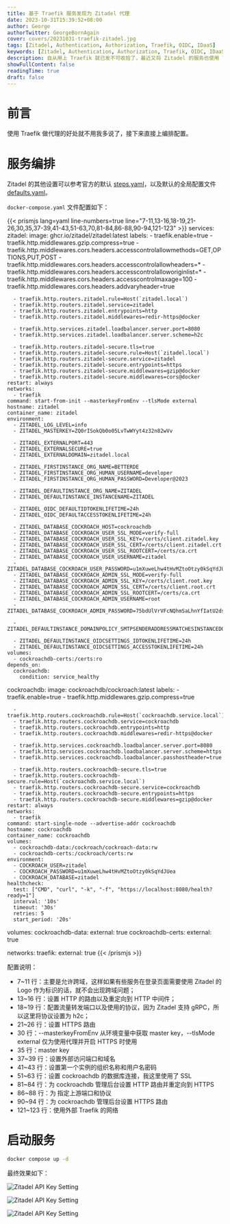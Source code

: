 ```yaml
---
title: 基于 Traefik 服务发现为 Zitadel 代理
date: 2023-10-31T15:39:52+08:00
author: George
authorTwitter: GeorgeBornAgain
cover: covers/20231031-traefik-zitadel.jpg
tags: [Zitadel, Authentication, Authorization, Traefik, OIDC, IDaaS]
keywords: [Zitadel, Authentication, Authorization, Traefik, OIDC, IDaaS]
description: 自从用上 Traefik 就已发不可收拾了，最近又将 Zitadel 的服务也使用 Traefik 来进行反向代理了
showFullContent: false
readingTime: true
draft: false
---
```


# 前言

使用 Traefik 做代理的好处就不用我多说了，接下来直接上编排配置。

# 服务编排

Zitadel 的其他设置可以参考官方的默认 [steps.yaml](https://github.com/zitadel/zitadel/blob/main/cmd/setup/steps.yaml)，以及默认的全局配置文件 [defaults.yaml](https://github.com/zitadel/zitadel/blob/main/cmd/defaults.yaml)。

`docker-compose.yaml` 文件配置如下：

{{< prismjs lang=yaml line-numbers=true line="7-11,13-16,18-19,21-26,30,35,37-39,41-43,51-63,70,81-84,86-88,90-94,121-123" >}}
services:
  zitadel:
    image: ghcr.io/zitadel/zitadel:latest
    labels:
      - traefik.enable=true
      - traefik.http.middlewares.gzip.compress=true
      - traefik.http.middlewares.cors.headers.accesscontrolallowmethods=GET,OPTIONS,PUT,POST
      - traefik.http.middlewares.cors.headers.accesscontrolallowheaders=*
      - traefik.http.middlewares.cors.headers.accesscontrolalloworiginlist=*
      - traefik.http.middlewares.cors.headers.accesscontrolmaxage=100
      - traefik.http.middlewares.cors.headers.addvaryheader=true

      - traefik.http.routers.zitadel.rule=Host(`zitadel.local`)
      - traefik.http.routers.zitadel.service=zitadel
      - traefik.http.routers.zitadel.entrypoints=http
      - traefik.http.routers.zitadel.middlewares=redir-https@docker

      - traefik.http.services.zitadel.loadbalancer.server.port=8080
      - traefik.http.services.zitadel.loadbalancer.server.scheme=h2c

      - traefik.http.routers.zitadel-secure.tls=true
      - traefik.http.routers.zitadel-secure.rule=Host(`zitadel.local`)
      - traefik.http.routers.zitadel-secure.service=zitadel
      - traefik.http.routers.zitadel-secure.entrypoints=https
      - traefik.http.routers.zitadel-secure.middlewares=gzip@docker
      - traefik.http.routers.zitadel-secure.middlewares=cors@docker
    restart: always
    networks:
      - traefik
    command: start-from-init --masterkeyFromEnv --tlsMode external
    hostname: zitadel
    container_name: zitadel
    environment:
      - ZITADEL_LOG_LEVEL=info
      - ZITADEL_MASTERKEY=ZQ0rISokQb0o05LvTwWYyt4z32n82wVv

      - ZITADEL_EXTERNALPORT=443
      - ZITADEL_EXTERNALSECURE=true
      - ZITADEL_EXTERNALDOMAIN=zitadel.local

      - ZITADEL_FIRSTINSTANCE_ORG_NAME=BETTERDE
      - ZITADEL_FIRSTINSTANCE_ORG_HUMAN_USERNAME=developer
      - ZITADEL_FIRSTINSTANCE_ORG_HUMAN_PASSWORD=Developer@2023

      - ZITADEL_DEFAULTINSTANCE_ORG_NAME=ZITADEL
      - ZITADEL_DEFAULTINSTANCE_INSTANCENAME=ZITADEL

      - ZITADEL_OIDC_DEFAULTIDTOKENLIFETIME=24h
      - ZITADEL_OIDC_DEFAULTACCESSTOKENLIFETIME=24h

      - ZITADEL_DATABASE_COCKROACH_HOST=cockroachdb
      - ZITADEL_DATABASE_COCKROACH_USER_SSL_MODE=verify-full
      - ZITADEL_DATABASE_COCKROACH_USER_SSL_KEY=/certs/client.zitadel.key
      - ZITADEL_DATABASE_COCKROACH_USER_SSL_CERT=/certs/client.zitadel.crt
      - ZITADEL_DATABASE_COCKROACH_USER_SSL_ROOTCERT=/certs/ca.crt
      - ZITADEL_DATABASE_COCKROACH_USER_USERNAME=zitadel
      - ZITADEL_DATABASE_COCKROACH_USER_PASSWORD=u1mXuweLhw4tHvMZtoOtzy0kSqYdJUea
      - ZITADEL_DATABASE_COCKROACH_ADMIN_SSL_MODE=verify-full
      - ZITADEL_DATABASE_COCKROACH_ADMIN_SSL_KEY=/certs/client.root.key
      - ZITADEL_DATABASE_COCKROACH_ADMIN_SSL_CERT=/certs/client.root.crt
      - ZITADEL_DATABASE_COCKROACH_ADMIN_SSL_ROOTCERT=/certs/ca.crt
      - ZITADEL_DATABASE_COCKROACH_ADMIN_USERNAME=root
      - ZITADEL_DATABASE_COCKROACH_ADMIN_PASSWORD=75bdUlVrVFcNQhmSaLhnYfIatU2dsXL9

      - ZITADEL_DEFAULTINSTANCE_DOMAINPOLICY_SMTPSENDERADDRESSMATCHESINSTANCEDOMAIN=false

      - ZITADEL_DEFAULTINSTANCE_OIDCSETTINGS_IDTOKENLIFETIME=24h
      - ZITADEL_DEFAULTINSTANCE_OIDCSETTINGS_ACCESSTOKENLIFETIME=24h
    volumes:
      - cockroachdb-certs:/certs:ro
    depends_on:
      cockroachdb:
        condition: service_healthy

  cockroachdb:
    image: cockroachdb/cockroach:latest
    labels:
      - traefik.enable=true
      - traefik.http.middlewares.gzip.compress=true

      - traefik.http.routers.cockroachdb.rule=Host(`cockroachdb.service.local`)
      - traefik.http.routers.cockroachdb.service=cockroachdb
      - traefik.http.routers.cockroachdb.entrypoints=http
      - traefik.http.routers.cockroachdb.middlewares=redir-https@docker

      - traefik.http.services.cockroachdb.loadbalancer.server.port=8080
      - traefik.http.services.cockroachdb.loadbalancer.server.scheme=https
      - traefik.http.services.cockroachdb.loadbalancer.passhostheader=true

      - traefik.http.routers.cockroachdb-secure.tls=true
      - traefik.http.routers.cockroachdb-secure.rule=Host(`cockroachdb.service.local`)
      - traefik.http.routers.cockroachdb-secure.service=cockroachdb
      - traefik.http.routers.cockroachdb-secure.entrypoints=https
      - traefik.http.routers.cockroachdb-secure.middlewares=gzip@docker
    restart: always
    networks:
      - traefik
    command: start-single-node --advertise-addr cockroachdb
    hostname: cockroachdb
    container_name: cockroachdb
    volumes:
      - cockroachdb-data:/cockroach/cockroach-data:rw
      - cockroachdb-certs:/cockroach/certs:rw
    environment:
      - COCKROACH_USER=zitadel
      - COCKROACH_PASSWORD=u1mXuweLhw4tHvMZtoOtzy0kSqYdJUea
      - COCKROACH_DATABASE=zitadel
    healthcheck:
      test: ["CMD", "curl", "-k", "-f", "https://localhost:8080/health?ready=1"]
      interval: '10s'
      timeout: '30s'
      retries: 5
      start_period: '20s'

volumes:
  cockroachdb-data:
    external: true
  cockroachdb-certs:
    external: true

networks:
  traefik:
    external: true
{{< /prismjs >}}

配置说明：

* 7~11 行：主要是允许跨域，这样如果有些服务在登录页面需要使用 Zitadel 的 Logo 作为标识的话，就不会出现跨域问题；
* 13~16 行：设置 HTTP 的路由以及重定向到 HTTP 中间件；
* 18~19 行：配置流量转发端口以及使用的协议，因为 Zitadel 支持 gRPC，所以这里将协议设置为 h2c；
* 21~26 行：设置 HTTPS 路由
* 30 行：--masterkeyFromEnv 从环境变量中获取 master key，--tlsMode external 仅为使用代理并开启 HTTPS 时使用
* 35 行：master key
* 37~39 行：设置外部访问端口和域名
* 41~43 行：设置第一个实例的组织名称和用户名密码
* 51~63 行：设置 cockroachdb 的数据库连接，我这里使用了 SSL
* 81~84 行：为 cockroachdb 管理后台设置 HTTP 路由并重定向到 HTTPS
* 86~88 行：为 指定上游端口和协议
* 90~94 行：为 cockroachdb 管理后台设置 HTTPS 路由
* 121~123 行：使用外部 Traefik 的网络

# 启动服务

```bash
docker compose up -d
```

最终效果如下：

![Zitadel API Key Setting](/article/20231031-traefik-dashboard-01.png)

![Zitadel API Key Setting](/article/20231031-traefik-dashboard-02.png)

![Zitadel API Key Setting](/article/20231031-traefik-dashboard-03.png)